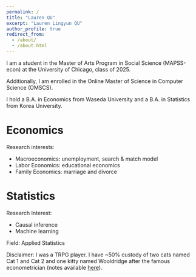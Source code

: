 ```yaml
---
permalink: /
title: "Lauren QU"
excerpt: "Lauren Lingyun QU"
author_profile: true
redirect_from: 
  - /about/
  - /about.html
---
```

I am a student in the Master of Arts Program in Social Science (MAPSS-econ) at the University of Chicago, class of 2025. 

Additionally, I am enrolled in the Online Master of Science in Computer Science (OMSCS).

I hold a B.A. in Economics from Waseda University and a B.A. in Statistics from Korea University.

Economics
======
Research interests: 
- Macroeconomics: unemployment, search & match model
- Labor Economics: educational economics
- Family Economics: marriage and divorce

Statistics
======
Research Interest: 
- Causal inference
- Machine learning

Field: Applied Statistics

Disclaimer: I was a TRPG player. I have ~50% custody of two cats named Cat 1 and Cat 2 and one kitty named Wooldridge after the famous econometrician (notes available [here](https://laurenqu.github.io/portfolio/Cats/)).

